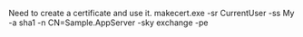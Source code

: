 Need to create a certificate and use it.
makecert.exe -sr CurrentUser -ss My -a sha1 -n CN=Sample.AppServer -sky exchange -pe